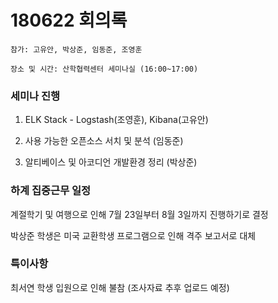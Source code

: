 # 180622 회의록

    참가: 고유안, 박상준, 임동준, 조영훈

    장소 및 시간: 산학협력센터 세미나실 (16:00~17:00)


### 세미나 진행

1. ELK Stack - Logstash(조영훈), Kibana(고유안)

2. 사용 가능한 오픈소스 서치 및 분석 (임동준)

3. 알티베이스 및 아코디언 개발환경 정리 (박상준)
    
    
### 하계 집중근무 일정

계절학기 및 여행으로 인해 7월 23일부터 8월 3일까지 진행하기로 결정

박상준 학생은 미국 교환학생 프로그램으로 인해 격주 보고서로 대체
   
  
### 특이사항

최서연 학생 입원으로 인해 불참 (조사자료 추후 업로드 예정)
